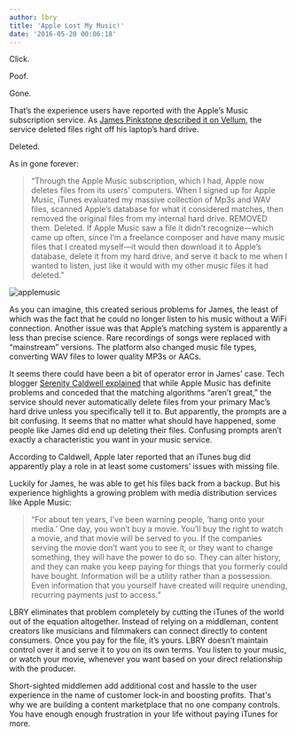 ```yaml
---
author: lbry
title: 'Apple Lost My Music!'
date: '2016-05-20 00:06:18'
---
```

Click.

Poof.

Gone.

That’s the experience users have reported with the Apple’s Music subscription service. As [James Pinkstone described it on Vellum](https://blog.vellumatlanta.com/2016/05/04/apple-stole-my-music-no-seriously/), the service deleted files right off his laptop’s hard drive.

Deleted. 

As in gone forever:

>“Through the Apple Music subscription, which I had, Apple now deletes files from its users’ computers. When I signed up for Apple Music, iTunes evaluated my massive collection of Mp3s and WAV files, scanned Apple’s database for what it considered matches, then removed the original files from my internal hard drive. REMOVED them. Deleted. If Apple Music saw a file it didn’t recognize—which came up often, since I’m a freelance composer and have many music files that I created myself—it would then download it to Apple’s database, delete it from my hard drive, and serve it back to me when I wanted to listen, just like it would with my other music files it had deleted.”

![applemusic](/img/applemusic.jpg)

As you can imagine, this created serious problems for James, the least of which was the fact that he could no longer listen to his music without a WiFi connection. Another issue was that Apple’s matching system is apparently a less than precise science. Rare recordings of songs were replaced with “mainstream” versions. The platform also changed music file types, converting WAV files to lower quality MP3s or AACs.

It seems there could have been a bit of operator error in James’ case. Tech blogger [Serenity Caldwell explained](http://m.imore.com/no-apple-music-not-deleting-tracks-your-hard-drive-unless-you-tell-it) that while Apple Music has definite problems and conceded that the matching algorithms “aren’t great,” the service should never automatically delete files from your primary Mac’s hard drive unless you specifically tell it to. But apparently, the prompts are a bit confusing. It seems that no matter what should have happened, some people like James did end up deleting their files. Confusing prompts aren’t exactly a characteristic you want in your music service. 

According to Caldwell, Apple later reported that an iTunes bug did apparently play a role in at least some customers’ issues with missing file.

Luckily for James, he was able to get his files back from a backup. But his experience highlights a growing problem with media distribution services like Apple Music: 

>“For about ten years, I’ve been warning people, ‘hang onto your media.’ One day, you won’t buy a movie. You’ll buy the right to watch a movie, and that movie will be served to you. If the companies serving the movie don’t want you to see it, or they want to change something, they will have the power to do so. They can alter history, and they can make you keep paying for things that you formerly could have bought. Information will be a utility rather than a possession. Even information that you yourself have created will require unending, recurring payments just to access.”

LBRY eliminates that problem completely by cutting the iTunes of the world out of the equation altogether. Instead of relying on a middleman, content creators like musicians and filmmakers can connect directly to content consumers. Once you pay for the file, it’s yours. LBRY doesn’t maintain control over it and serve it to you on its own terms. You listen to your music, or watch your movie, whenever you want based on your direct relationship with the producer. 

Short-sighted middlemen add additional cost and hassle to the user experience in the name of customer lock-in and boosting profits. That's why we are building a content marketplace that no one company controls. You have enough enough frustration in your life without paying iTunes for more.

